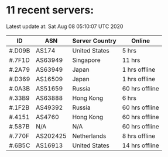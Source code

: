 # 11 recent servers:

Latest update at: Sat Aug 08 05:10:07 UTC 2020

| ID | ASN | Server Country | Online |
| -- | --- | -------------- | ------ |
| #.D09B | AS174 | United States | 5 hrs |
| #.7F1D | AS63949 | Singapore | 11 hrs |
| #.2A79 | AS63949 | Japan | 1 hrs offline |
| #.D369 | AS16509 | Japan | 1 hrs offline |
| #.0A3B | AS51659 | Russia | 60 hrs offline |
| #.33B9 | AS63888 | Hong Kong | 6 hrs |
| #.1F2B | AS49392 | Russia | 60 hrs offline |
| #.4151 | AS4760 | Hong Kong | 60 hrs offline |
| #.587B | N/A | N/A | 60 hrs offline |
| #.770F | AS202425 | Netherlands | 8 hrs offline |
| #.6B5C | AS16913 | United States | 14 hrs offline |


